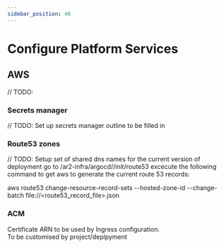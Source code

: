 ```yaml
---
sidebar_position: 40
---
```


# Configure Platform Services

## AWS
// TODO:
### Secrets manager
// TODO: Set up secrets manager outline to be filled in

### Route53 zones
// TODO:
Setup set of shared dns names for the current version of deployment
go to /ar2-infra/argocd/<clustername>/init/route53
excecute the following command to get aws to generate the current route 53 records:

aws route53 change-resource-record-sets --hosted-zone-id <hosted-zone-id> --change-batch file://<route53_record_file>.json

### ACM
Certificate ARN to be used by Ingress configuration.  
To be customised by project/deplpyment



